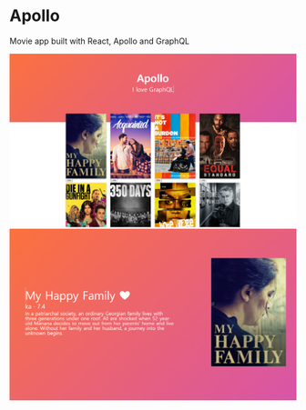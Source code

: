 # Apollo
Movie app built with React, Apollo and GraphQL

![Screenshot1](./Screenshot/s1.jpg)
![Screenshot2](./Screenshot/s2.jpg)

